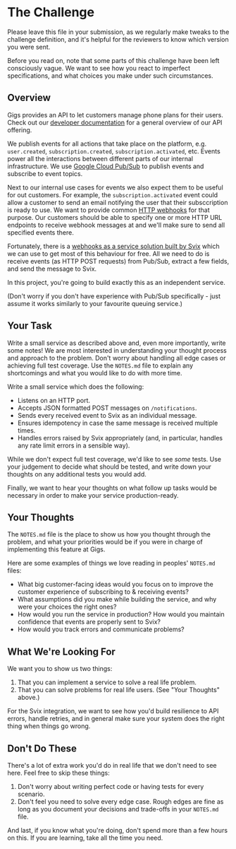 # The Challenge

Please leave this file in your submission, as we regularly make tweaks to the
challenge definition, and it's helpful for the reviewers to know which version
you were sent.

Before you read on, note that some parts of this challenge have been left
consciously vague. We want to see how you react to imperfect specifications,
and what choices you make under such circumstances.

## Overview

Gigs provides an API to let customers manage phone plans for their users. Check
out our [developer documentation] for a general overview of our API offering.

We publish events for all actions that take place on the platform, e.g.
`user.created`, `subscription.created`, `subscription.activated`, etc. Events
power all the interactions between different parts of our internal
infrastructure. We use [Google Cloud Pub/Sub] to publish events and subscribe to
event topics.

Next to our internal use cases for events we also expect them to be useful for
out customers. For example, the `subscription.activated` event could allow a
customer to send an email notifying the user that their subsccription is ready
to use. We want to provide common [HTTP webhooks][webhooks] for that purpose.
Our customers should be able to specify one or more HTTP URL endpoints to
receive webhook messages at and we'll make sure to send all specified events
there.

Fortunately, there is a [webhooks as a service solution built by Svix][svix]
which we can use to get most of this behaviour for free. All we need to do is
receive events (as HTTP POST requests) from Pub/Sub, extract a few fields, and
send the message to Svix.

In this project, you're going to build exactly this as an independent service.

(Don't worry if you don't have experience with Pub/Sub specifically - just
assume it works similarly to your favourite queuing service.)

## Your Task

Write a small service as described above and, even more importantly, write some
notes! We are most interested in understanding your thought process and approach
to the problem. Don't worry about handling all edge cases or achieving full test
coverage. Use the `NOTES.md` file to explain any shortcomings and what you would
like to do with more time.

Write a small service which does the following:

* Listens on an HTTP port.
* Accepts JSON formatted POST messages on `/notifications`.
* Sends every received event to Svix as an individual message.
* Ensures idempotency in case the same message is received multiple times.
* Handles errors raised by Svix appropriately (and, in particular, handles any
  rate limit errors in a sensible way).

While we don't expect full test coverage, we'd like to see _some_ tests. Use
your judgement to decide what should be tested, and write down your thoughts on
any additional tests you would add.

Finally, we want to hear your thoughts on what follow up tasks would be
necessary in order to make your service production-ready.

## Your Thoughts

The `NOTES.md` file is the place to show us how you thought through the problem,
and what your priorities would be if you were in charge of implementing this
feature at Gigs.

Here are some examples of things we love reading in peoples' `NOTES.md` files:

* What big customer-facing ideas would you focus on to improve the customer
  experience of subscribing to & receiving events?
* What assumptions did you make while building the service, and why were your
  choices the right ones?
* How would you run the service in production? How would you maintain confidence
  that events are properly sent to Svix?
* How would you track errors and communicate problems?

## What We're Looking For

We want you to show us two things:

1. That you can implement a service to solve a real life problem.
1. That you can solve problems for real life users. (See "Your Thoughts" above.)

For the Svix integration, we want to see how you'd build resilience to API
errors, handle retries, and in general make sure your system does the right
thing when things go wrong.

## Don't Do These

There's a lot of extra work you'd do in real life that we don't need to see
here. Feel free to skip these things:

1. Don't worry about writing perfect code or having tests for every scenario.
2. Don't feel you need to solve every edge case. Rough edges are fine as long as
   you document your decisions and trade-offs in your `NOTES.md` file.

And last, if you know what you're doing, don't spend more than a few hours on
this. If you are learning, take all the time you need.

[developer documentation]: https://developers.gigs.com/docs/api/35a6c0eba105a-quickstart
[Google Cloud Pub/Sub]: https://cloud.google.com/pubsub/docs/overview
[svix]: https://www.svix.com/
[webhooks]: https://webhooks.fyi/
